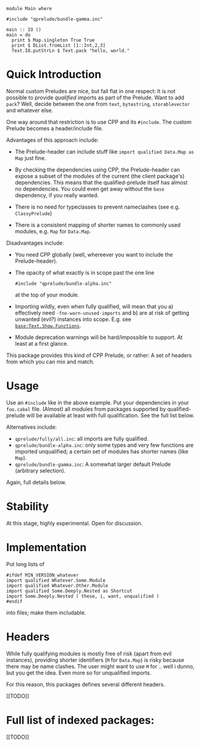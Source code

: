 ~~~~
module Main where

#include "qprelude/bundle-gamma.inc"
 
main :: IO ()
main = do
  print $ Map.singleton True True
  print $ DList.fromList [1::Int,2,3]
  Text.IO.putStrLn $ Text.pack "hello, world."
~~~~

# Quick Introduction

Normal custom Preludes are nice, but fall flat in one respect:
It is not possible to provide _qualified_ imports as part of
the Prelude. Want to add `pack`? Well, decide between the one
from `text`, `bytestring`, `storablevector` and whatever else.

One way around that restriction is to use CPP and its `#include`.
The custom Prelude becomes a header/include file.

Advantages of this approach include:

* The Prelude-header can include stuff like
  `import qualified Data.Map as Map` just fine.

* By checking the dependencies using CPP, the Prelude-header
  can expose a subset of the modules of the current
  (the client package's) dependencies. This means that the
  qualified-prelude itself has almost no dependencies.
  You could even get away without the `base` dependency,
  if you really wanted.

* There is no need for typeclasses to prevent nameclashes
  (see e.g. `ClassyPrelude`)

* There is a consistent mapping of shorter names to commonly used
  modules, e.g. `Map` for `Data.Map`.

Disadvantages include:

* You need CPP globally (well, whereever you want to include
  the Prelude-header).

* The opacity of what exactly is in scope past the one line
  
    ~~~~
    #include "qprelude/bundle-alpha.inc"
    ~~~~
  
    at the top of your module.

* Importing wildly, even when fully qualified, will mean that
  you
    a) effectively need `-fno-warn-unused-imports` and
    b) are at risk of getting unwanted (evil?) instances into
       scope. E.g. see [`base:Text.Show.Functions`](https://hackage.haskell.org/package/base/docs/Text-Show-Functions.html).

* Module deprecation warnings will be hard/impossible to support.
  At least at a first glance.

This package provides this kind of CPP Prelude, or rather:
A set of headers from which you can mix and match.

# Usage

Use an `#include` like in the above example. Put your
dependencies in your `foo.cabal` file. (Almost) all modules
from packages supported by qualified-prelude will be
available at least with full qualification. See the full list
below.

Alternatives include:

* `qprelude/fully/all.inc`: all imports are fully
  qualified.
* `qprelude/bundle-alpha.inc`: only some types and very few
  functions are imported unqualified; a certain set of
  modules has shorter names (like `Map`).
* `qprelude/bundle-gamma.inc`: A somewhat larger default
  Prelude (arbitrary selection).

Again, full details below.

# Stability

At this stage, highly experimental. Open for discussion.

# Implementation

Put long lists of

~~~~
#ifdef MIN_VERSION_whatever
import qualified Whatever.Some.Module
import qualified Whatever.Other.Module
import qualified Some.Deeply.Nested as Shortcut
import Some.Deeply.Nested ( these, i, want, unqualified )
#endif
~~~~

into files; make them includable.

# Headers

While fully qualifying modules is mostly free of risk (apart
from evil instances), providing shorter identifiers (`M` for
`Data.Map`) is risky because there may be name clashes. The
user might want to use `M` for .. well i dunno, but you get
the idea. Even more so for unqualified imports.

For this reason, this packages defines several different
headers.

[[TODO]]

# Full list of indexed packages:

[[TODO]]
